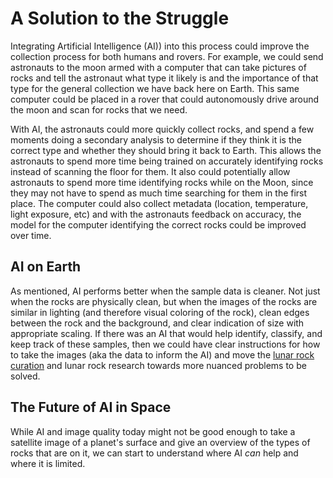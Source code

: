 # A Solution to the Struggle

Integrating Artificial Intelligence (AI)) into this process could improve the collection process for both humans and rovers. For example, we could send astronauts to the moon armed with a computer that can take pictures of rocks and tell the astronaut what type it likely is and the importance of that type for the general collection we have back here on Earth. This same computer could be placed in a rover that could autonomously drive around the moon and scan for rocks that we need.

With AI, the astronauts could more quickly collect rocks, and spend a few moments doing a secondary analysis to determine if they think it is the correct type and whether they should bring it back to Earth. This allows the astronauts to spend more time being trained on accurately identifying rocks instead of scanning the floor for them. It also could potentially allow astronauts to spend more time identifying rocks while on the Moon, since they may not have to spend as much time searching for them in the first place. The computer could also collect metadata (location, temperature, light exposure, etc) and with the astronauts feedback on accuracy, the model for the computer identifying the correct rocks could be improved over time. 

## AI on Earth

As mentioned, AI performs better when the sample data is cleaner. Not just when the rocks are physically clean, but when the images of the rocks are similar in lighting (and therefore visual coloring of the rock), clean edges between the rock and the background, and clear indication of size with appropriate scaling. If there was an AI that would help identify, classify, and keep track of these samples, then we could have clear instructions for how to take the images (aka the data to inform the AI) and move the [lunar rock curation](https://curator.jsc.nasa.gov/) and lunar rock research towards more nuanced problems to be solved. 

## The Future of AI in Space 

While AI and image quality today might not be good enough to take a satellite image of a planet's surface and give an overview of the types of rocks that are on it, we can start to understand where AI *can* help and where it is limited. 

